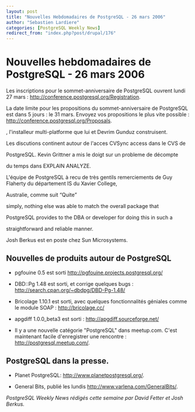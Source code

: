 ```yaml
---
layout: post
title: "Nouvelles Hebdomadaires de PostgreSQL - 26 mars 2006"
author: "Sebastien Lardiere"
categories: [PostgreSQL Weekly News]
redirect_from: "index.php?post/drupal/176"
---
```



<h1>Nouvelles hebdomadaires de PostgreSQL - 26 mars 2006</h1>

<p>

Les inscriptions pour le sommet-anniversaire de PostgreSQL ouvrent lundi 27 mars : <a href="http://conference.postgresql.org/Registration">http://conference.postgresql.org/Registration</a>.

</p>

<p>

La date limite pour les propositions du sommet-anniversaire de PostgreSQL est dans 5 jours : le 31 mars. Envoyez vos propositions le plus vite possible : <a href="http://conference.postgresql.org/Proposals">http://conference.postgresql.org/Proposals</a>.

, l'installeur multi-platforme que lui et Devrim Gunduz construisent.

</p>

<p>

Les discutions continent autour de l'acces CVSync access dans le CVS de

PostgreSQL. Kevin Grittner a mis le doigt sur un probleme de décompte

du temps dans EXPLAIN ANALYZE.

</p>

<p>

L'équipe de PostgreSQL à recu de très gentils remerciements de Guy Flaherty du département IS du Xavier College,

Australie, comme suit <q>Quite

simply, nothing else was able to match the overall package that

PostgreSQL provides to the DBA or developer for doing this in such a

straightforward and reliable manner.</q></p>

<p>

Josh Berkus est en poste chez Sun Microsystems.

</p>

<!--more-->


<h2>Nouvelles de produits autour de PostgreSQL</h2>

<ul>

<li>

pgfouine 0.5 est sorti <a href="http://pgfouine.projects.postgresql.org/">http://pgfouine.projects.postgresql.org/</a></li>

<li>

<a>DBD::Pg 1.48 est sorti, et corrige quelques bugs : </a><a href="http://search.cpan.org/%7Edbdpg/DBD-Pg-1.48/">http://search.cpan.org/~dbdpg/DBD-Pg-1.48/</a>

</li>

<li>

Bricolage 1.10.1 est sorti, avec quelques fonctionnalités géniales comme le module SOAP : <a href="http://bricolage.cc/">http://bricolage.cc/</a>

</li>

<li>

apgdiff 1.0.0_beta3 est sorti : <a href="http://apgdiff.sourceforge.net/">http://apgdiff.sourceforge.net/</a>

</li>

<li>

Il y a une nouvelle catégorie "PostgreSQL" dans meetup.com. C'est maintenant facile d'enregistrer une rencontre : <a href="http://postgresql.meetup.com/">http://postgresql.meetup.com/</a>.

</li>

</ul>

<h2>PostgreSQL dans la presse.</h2>

<ul>

<li>

Planet PostgreSQL: <a href="http://www.planetpostgresql.org/">http://www.planetpostgresql.org/</a>.

</li>

<li>

General Bits, publié les lundis <a href="http://www.varlena.com/GeneralBits/">http://www.varlena.com/GeneralBits/</a>.

</li>

</ul>

<p><em>

PostgreSQL Weekly News rédigés cette semaine par David Fetter et Josh Berkus.

</em></p>